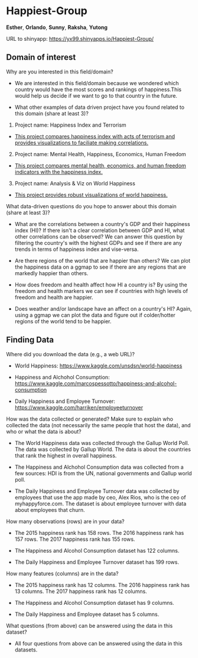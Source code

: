# Happiest-Group
**Esther**, **Orlando**, **Sunny**, **Raksha**, **Yutong**

URL to shinyapp: https://yx99.shinyapps.io/Happiest-Group/

## Domain of interest
Why are you interested in this field/domain? 
- We are interested in this field/domain because we wondered which country would have the most scores and rankings of happiness.This would help us decide if we want to go to that country in the future.

- What other examples of data driven project have you found related to this domain (share at least 3)? 

1. Project name: Happiness Index and Terrorism
  - [This project compares happiness index with acts of terrorism and provides visualizations to faciliate making correlations.](https://www.kaggle.com/vamsikrishna/happiness-index-and-terrorism/output)
2. Project name: Mental Health, Happiness, Economics, Human Freedom
  - [This project compares mental health, economics, and human freedom indicators with the happiness index.](https://www.kaggle.com/rblcoder/mental-health-happiness-economics-human-freedom/comments)
3. Project name: Analysis & Viz on World Happiness
  - [This project provides robust visualizations of world happiness.](https://www.kaggle.com/devisangeetha/analysis-viz-on-world-happiness)

What data-driven questions do you hope to answer about this domain (share at least 3)? 

- What are the correlations between a country's GDP and their happiness index (HI)? If there isn't a clear correlation between GDP and HI, what other correlations can be observed? We can answer this question by filtering the country's with the highest GDPs and see if there are any trends in terms of happiness index and vise-versa.

- Are there regions of the world that are happier than others? We can plot the happiness data on a ggmap to see if there are any regions that are markedly happier than others. 

- How does freedom and health affect how HI a country is? By using the freedom and health markers we can see if countries with high levels of freedom and health are happier. 

- Does weather and/or landscape have an affect on a country's HI? Again, using a ggmap we can plot the data and figure out if colder/hotter regions of the world tend to be happier.

## Finding Data

Where did you download the data (e.g., a web URL)?

- World Happiness: https://www.kaggle.com/unsdsn/world-happiness

- Happiness and Alchohol Consumption: https://www.kaggle.com/marcospessotto/happiness-and-alcohol-consumption

- Daily Happiness and Employee Turnover: https://www.kaggle.com/harriken/employeeturnover


How was the data collected or generated? Make sure to explain who collected the data (not necessarily the same people that host the data), and who or what the data is about?

- The World Happiness data was collected through the Gallup World Poll. The data was collected
  by Gallup World. The data is about the countries that rank the highest
  in overall happiness.  
  
- The Happiness and Alchohol Consumption data was collected from a few sources: HDI is from the UN, national governments and Gallup world poll.

- The Daily Happiness and Employee Turnover data was collected by employees that use the app made by ceo, Alex
Rios, who is the ceo of myhappyforce.com. The dataset is about employee turnover with data about employees that churn.

How many observations (rows) are in your data? 

- The 2015 happiness rank has 158 rows. The 2016 happiness rank has 157 rows. The 2017 happiness rank has 155 rows.

- The Happiness and Alcohol Consumption dataset has 122 columns. 

- The Daily Happiness and Employee Turnover dataset has 199 rows.

How many features (columns) are in the data? 

- The 2015 happiness rank has 12 columns. The 2016 happiness rank has 13 columns. The 2017 happiness rank has 12 columns.

- The Happiness and Alcohol Consumption dataset has 9 columns. 

- The Daily Happiness and Employee dataset has 5 columns.

What questions (from above) can be answered using the data in this dataset? 

- All four questions from above can be answered using the data in this datasets.

